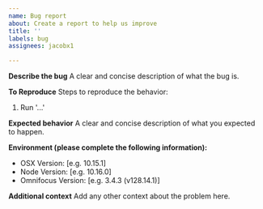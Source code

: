 ```yaml
---
name: Bug report
about: Create a report to help us improve
title: ''
labels: bug
assignees: jacobx1

---
```


**Describe the bug**
A clear and concise description of what the bug is.

**To Reproduce**
Steps to reproduce the behavior:
1. Run '...'

**Expected behavior**
A clear and concise description of what you expected to happen.

**Environment (please complete the following information):**
 - OSX Version: [e.g. 10.15.1]
 - Node Version: [e.g. 10.16.0]
- Omnifocus Version: [e.g. 3.4.3 (v128.14.1)]

**Additional context**
Add any other context about the problem here.
